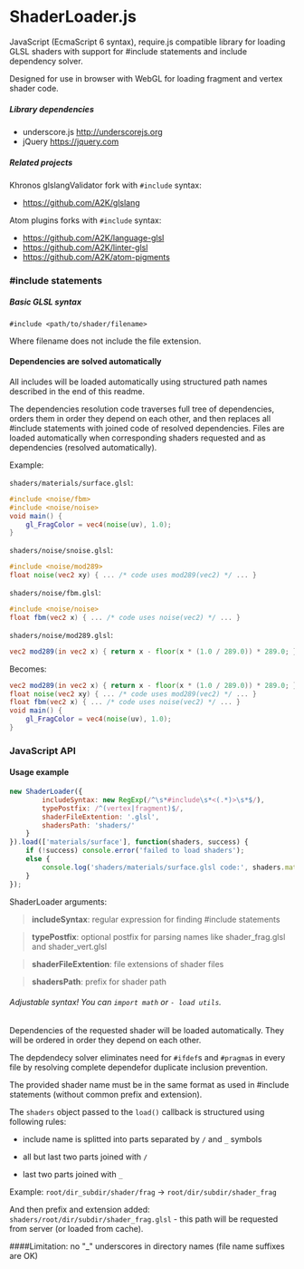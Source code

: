 # ShaderLoader.js


JavaScript (EcmaScript 6 syntax), require.js compatible library for loading GLSL shaders with support for #include statements and include dependency solver.

Designed for use in browser with WebGL for loading fragment and vertex shader code.

##### Library dependencies
* underscore.js http://underscorejs.org
* jQuery https://jquery.com

##### Related projects
Khronos glslangValidator fork with `#include` syntax:
* https://github.com/A2K/glslang

Atom plugins forks with `#include` syntax:
* https://github.com/A2K/language-glsl
* https://github.com/A2K/linter-glsl
* https://github.com/A2K/atom-pigments

### #include statements

##### Basic GLSL syntax

`#include <path/to/shader/filename>`

Where filename does not include the file extension.

#### Dependencies are solved automatically

All includes will be loaded automatically using structured path names described in the end of this readme.

The dependencies resolution code traverses full tree of dependencies, orders them in order they depend on each other, and then replaces all #include statements with joined code of resolved dependencies. Files are loaded automatically when corresponding shaders requested and as dependencies (resolved automatically).

Example:

`shaders/materials/surface.glsl`:
```glsl
#include <noise/fbm>
#include <noise/noise>
void main() {
    gl_FragColor = vec4(noise(uv), 1.0);
}
```

`shaders/noise/snoise.glsl`:
```glsl
#include <noise/mod289>
float noise(vec2 xy) { ... /* code uses mod289(vec2) */ ... }
```

`shaders/noise/fbm.glsl`:
```glsl
#include <noise/noise>
float fbm(vec2 x) { ... /* code uses noise(vec2) */ ... }
```

`shaders/noise/mod289.glsl`:
```glsl
vec2 mod289(in vec2 x) { return x - floor(x * (1.0 / 289.0)) * 289.0; }
```
Becomes:
```glsl
vec2 mod289(in vec2 x) { return x - floor(x * (1.0 / 289.0)) * 289.0; }
float noise(vec2 xy) { ... /* code uses mod289(vec2) */ ... }
float fbm(vec2 x) { ... /* code uses noise(vec2) */ ... }
void main() {
    gl_FragColor = vec4(noise(uv), 1.0);
}
```

### JavaScript API

#### Usage example

```js
new ShaderLoader({
        includeSyntax: new RegExp(/^\s*#include\s*<(.*)>\s*$/),
        typePostfix: /^(vertex|fragment)$/,
        shaderFileExtention: '.glsl',
        shadersPath: 'shaders/'
    }
}).load(['materials/surface'], function(shaders, success) {
    if (!success) console.error('failed to load shaders');
    else {
        console.log('shaders/materials/surface.glsl code:', shaders.materials.surface);
    }
});
```
ShaderLoader arguments:

>__includeSyntax__: regular expression for finding #include statements

>__typePostfix__: optional postfix for parsing names like shader_frag.glsl and shader_vert.glsl

>__shaderFileExtention__: file extensions of shader files

>__shadersPath__: prefix for shader path

###### Adjustable syntax! You can `import math` or `- load utils`.


Dependencies of the requested shader will be loaded automatically. They will be ordered in order they depend on each other.

The depdendecy solver eliminates need for `#ifdef`s and `#pragma`s in every file by resolving complete dependefor duplicate inclusion prevention.

The provided shader name must be in the same format as used in #include statements (without common prefix and extension).

The `shaders` object passed to the `load()` callback is structured using following rules:

* include name is splitted into parts separated by `/` and `_` symbols

* all but last two parts joined with `/`

* last two parts joined with `_`

Example: `root/dir_subdir/shader/frag` -> `root/dir/subdir/shader_frag`

And then prefix and extension added: `shaders/root/dir/subdir/shader_frag.glsl` - this path will be requested from server (or loaded from cache).

####Limitation: no "_" underscores in directory names (file name suffixes are OK)
